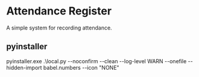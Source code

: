 # Attendance Register
 A simple system for recording attendance.

## pyinstaller
pyinstaller.exe .\local.py --noconfirm --clean --log-level WARN --onefile --hidden-import babel.numbers --icon "NONE"
